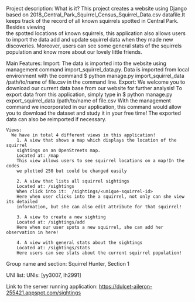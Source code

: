 Project description:
  What is it?
    This project creates a website using Django based on
  2018_Central_Park_Squirrel_Census_Squirrel_Data.csv datafile.It keeps track
  of the record of all known squirrels spotted in Central Park. Besides viewing  
  the spotted locations of known squirrels, this application also allows users to
  import the data add and update squirrel data when they made new discoveries.
  Moreover, users can see some general stats of the squirrels population and know
  more about our lovely little friends.

  Main Features:
    Import:
      The data is imported into the website using management command
      import_squirrel_data.py.
      Data is imported from local environment with the command
      $ python manage.py import_squirrel_data /path/to/name of file.csv
      in the command line.
    Export:
      We welcome you to download our current data base from our website for further
      analysis! To export data from this application, simply type in
      $ python manage.py export_squirrel_data /path/to/name of file.csv
      With the management command we incorporated in our application, this command
      would allow you to download the dataset and study it in your free time!
      The exported data can also be reimported if necessary.

    Views:
      We have in total 4 different views in this application!
        1. A view that shows a map which displays the location of the squirrel
        sightings on an OpenStreets map​.
        Located at: ​/map
        This view allows users to see squirrel locations on a map!In the codes
        we plotted 250 but could be changed easily

        2. A view that lists all squirrel sightings
        Located at: ​/sightings
        When click into it:  /sightings/<unique-squirrel-id>
        Here when user clicks into the a squirrel, not only can she view its detailed
        information, but she can also edit attribute for that squirrel!

        3. A view to create a new sighting
        Located at: ​/sightings/add
        Here when our user spots a new squirrel, she can add her observation in here!

        4. A view with general stats about the sightings
        Located at: ​/sightings/stats
        Here users can see stats about the current squirrel population!
      

Group name and section:
  Squirrel Hunter, Section 1

UNI list:
  UNIs: [yy3007, lh2991]

Link to the server running application:
  https://dulcet-aileron-255421.appspot.com/sightings
